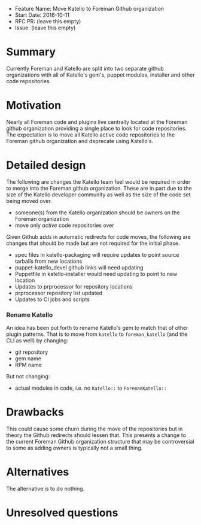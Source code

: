 - Feature Name: Move Katello to Foreman Github organization
- Start Date: 2016-10-11
- RFC PR: (leave this empty)
- Issue: (leave this empty)

# Summary
[summary]: #summary

Currently Foreman and Katello are split into two separate github organizations with all of Katello's gem's, puppet modules, installer and other code repositories.

# Motivation
[motivation]: #motivation

Nearly all Foreman code and plugins live centrally located at the Foreman github organization providing a single place to look for code repositories. The expectation is to move all Katello active code repositories to the Foreman github organization and deprecate using Katello's.

# Detailed design
[design]: #detailed-design

The following are changes the Katello team feel would be required in order to merge into the Foreman github organization. These are in part due to the size of the Katello developer community as well as the size of the code set being moved over.

 * someone(s) from the Katello organization should be owners on the Foreman organization
 * move only *active* code repositories over

Given Github adds in automatic redirects for code moves, the following are changes that should be made but are not required for the initial phase.

 * spec files in katello-packaging will require updates to point source tarballs from new locations
 * puppet-katello_devel github links will need updating
 * Puppetfile in katello-installer would need updating to point to new location
 * Updates to prprocessor for repository locations
 * prprocessor repository list updated
 * Updates to CI jobs and scripts

### Rename Katello

An idea has been put forth to rename Katello's gem to match that of other plugin patterns. That is to move from `katello` to `foreman_katello` (and the CLI as well) by changing:

 * git repository
 * gem name
 * RPM name

But not changing:

 * actual modules in code, i.e. no `Katello::` to `ForemanKatello::`

# Drawbacks
[drawbacks]: #drawbacks

This could cause some churn during the move of the repositories but in theory the Github redirects should lessen that. This presents a change to the current Foreman Github organization structure that may be controversial to some as adding owners is typically not a small thing.

# Alternatives
[alternatives]: #alternatives

The alternative is to do nothing.

# Unresolved questions
[unresolved]: #unresolved-questions
